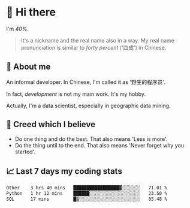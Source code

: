 # 👋 Hi there

I'm *40%*.

> It's a nickname and the real name also in a way.
> My real name pronunciation is similar to *forty percent* ('四成') in Chinese.

## :speech_balloon: About me

An informal developer. In Chinese, I'm called it as '野生的程序员'.

In fact, _development_ is not my main work. It's my hobby.

Actually, I'm a data scientist, especially in geographic data mining.

## :see_no_evil: Creed which I believe

- Do one thing and do the best. That also means 'Less is more'.
- Do the thing until to the end. That also means 'Never forget why you started'.

## :chart_with_upwards_trend: Last 7 days my coding stats

<!--START_SECTION:waka-->

```txt
Other    3 hrs 40 mins   █████████████████▓░░░░░░░   71.01 %
Python   1 hr 12 mins    ██████░░░░░░░░░░░░░░░░░░░   23.50 %
SQL      17 mins         █▒░░░░░░░░░░░░░░░░░░░░░░░   05.48 %
```

<!--END_SECTION:waka-->
